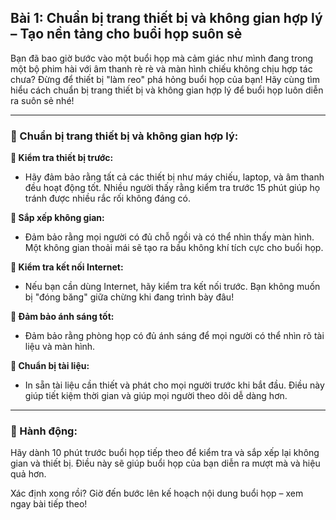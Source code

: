 ## Bài 1: Chuẩn bị trang thiết bị và không gian hợp lý – Tạo nền tảng cho buổi họp suôn sẻ

Bạn đã bao giờ bước vào một buổi họp mà cảm giác như mình đang trong một bộ phim hài với âm thanh rè rè và màn hình chiếu không chịu hợp tác chưa? Đừng để thiết bị "làm reo" phá hỏng buổi họp của bạn! Hãy cùng tìm hiểu cách chuẩn bị trang thiết bị và không gian hợp lý để buổi họp luôn diễn ra suôn sẻ nhé!

---

### 📌 Chuẩn bị trang thiết bị và không gian hợp lý:

**🔹 Kiểm tra thiết bị trước:**
- Hãy đảm bảo rằng tất cả các thiết bị như máy chiếu, laptop, và âm thanh đều hoạt động tốt. Nhiều người thấy rằng kiểm tra trước 15 phút giúp họ tránh được nhiều rắc rối không đáng có.

**🔹 Sắp xếp không gian:**
- Đảm bảo rằng mọi người có đủ chỗ ngồi và có thể nhìn thấy màn hình. Một không gian thoải mái sẽ tạo ra bầu không khí tích cực cho buổi họp.

**🔹 Kiểm tra kết nối Internet:**
- Nếu bạn cần dùng Internet, hãy kiểm tra kết nối trước. Bạn không muốn bị "đóng băng" giữa chừng khi đang trình bày đâu!

**🔹 Đảm bảo ánh sáng tốt:**
- Đảm bảo rằng phòng họp có đủ ánh sáng để mọi người có thể nhìn rõ tài liệu và màn hình.

**🔹 Chuẩn bị tài liệu:**
- In sẵn tài liệu cần thiết và phát cho mọi người trước khi bắt đầu. Điều này giúp tiết kiệm thời gian và giúp mọi người theo dõi dễ dàng hơn.

---

### 🚀 Hành động:

Hãy dành 10 phút trước buổi họp tiếp theo để kiểm tra và sắp xếp lại không gian và thiết bị. Điều này sẽ giúp buổi họp của bạn diễn ra mượt mà và hiệu quả hơn.

Xác định xong rồi? Giờ đến bước lên kế hoạch nội dung buổi họp – xem ngay bài tiếp theo!